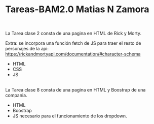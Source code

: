 # Tareas-BAM2.0 Matias N Zamora
<br>

La Tarea clase 2 consta de una pagina en HTML de Rick y Morty. <br>

 Extra: se incorpora una función fetch de JS para traer el resto de personajes de la api: https://rickandmortyapi.com/documentation/#character-schema
- HTML 
- CSS
- JS 

<br>
La Tarea clase 8 consta de una pagina en HTML y Boostrap de una compania. <br>

- HTML 
- Boostrap
- JS necesario para el funcionamiento de los dropdown.
